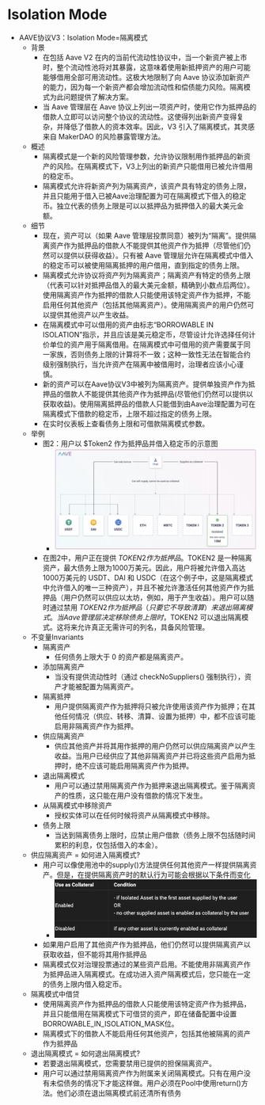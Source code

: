 # Isolation Mode

* AAVE协议V3：Isolation Mode=隔离模式 
  * 背景 
    * 在包括 Aave V2 在内的当前代流动性协议中，当一个新资产被上市时，整个流动性池将对其暴露，这意味着使用新抵押资产的用户可能能够借用全部可用流动性。这极大地限制了向 Aave 协议添加新资产的能力，因为每一个新资产都会增加流动性和偿债能力风险。隔离模式为此问题提供了解决方案。 
    * 当 Aave 管理层在 Aave 协议上列出一项资产时，使用它作为抵押品的借款人立即可以访问整个协议的流动性。这使得列出新资产变得复杂，并降低了借款人的资本效率。因此，V3 引入了隔离模式，其灵感来自 MakerDAO 的风险暴露管理方法。 
  * 概述 
    * 隔离模式是一个新的风险管理参数，允许协议限制用作抵押品的新资产的风险。在隔离模式下，V3上列出的新资产只能借用已被允许借用的稳定币。 
    * 隔离模式允许将新资产列为隔离资产，该资产具有特定的债务上限，并且只能用于借入已被Aave治理配置为可在隔离模式下借入的稳定币。独立代表的债务上限是可以以抵押品为抵押借入的最大美元金额。 
  * 细节 
    * 现在，资产可以（如果 Aave 管理层投票同意）被列为“隔离”。提供隔离资产作为抵押品的借款人不能提供其他资产作为抵押（尽管他们仍然可以提供以获得收益）。只有被 Aave 管理层允许在隔离模式中借入的稳定币可以被使用隔离抵押的用户借用，直到指定的债务上限。 
    * 隔离模式允许协议将资产列为隔离资产；隔离资产有特定的债务上限（代表可以针对抵押品借入的最大美元金额，精确到小数点后两位）。使用隔离资产作为抵押的借款人只能使用该特定资产作为抵押，不能启用任何其他资产（包括其他隔离资产）。使用隔离资产的用户仍然可以提供其他资产以产生收益。 
    * 在隔离模式中可以借用的资产由标志“BORROWABLE IN ISOLATION”指示，并且应该是美元稳定币，尽管设计允许选择任何计价单位的资产用于隔离借用。在隔离模式中可借用的资产需要属于同一家族，否则债务上限的计算将不一致；这种一致性无法在智能合约级别强制执行，当允许资产在隔离中被借用时，治理者应该小心谨慎。 
    * 新的资产可以在Aave协议V3中被列为隔离资产。提供单独资产作为抵押品的借款人不能提供其他资产作为抵押品(尽管他们仍然可以提供以获取收益)。使用隔离抵押品的借款人只能借到由Aave治理配置为可在隔离模式下借款的稳定币，上限不超过指定的债务上限。 
    * 在实时仪表板上查看债务上限和可借款隔离模式参数。 
  * 举例 
    * 图2：用户以 $Token2 作为抵押品并借入稳定币的示意图
      * ![aave_stable_coin_isolation](../../assets/img/aave_stable_coin_isolation.png)
    * 在图2中，用户正在提供 $TOKEN2 作为抵押品。$TOKEN2 是一种隔离资产，最大债务上限为1000万美元。因此，用户将被允许借入高达1000万美元的 USDT、DAI 和 USDC（在这个例子中，这是隔离模式中允许借入的唯一三种资产），并且不被允许激活任何其他资产作为抵押品（用户仍然可以供应以太坊，例如，用于产生收益）。用户可以随时通过禁用 $TOKEN2 作为抵押品（只要它不导致清算）来退出隔离模式。当 Aave 管理层决定移除债务上限时，$TOKEN2 可以退出隔离模式。这将来允许真正无需许可的列名，具备风险管理。 
  * 不变量Invariants 
    * 隔离资产 
      * 任何债务上限大于 0 的资产都是隔离资产。 
    * 添加隔离资产 
      * 当没有提供流动性时（通过 checkNoSuppliers() 强制执行），资产才能被配置为隔离资产。 
    * 隔离抵押 
      * 用户提供隔离资产作为抵押将只被允许使用该资产作为抵押；在其他任何情况（供应、转移、清算、设置为抵押）中，都不应该可能启用非隔离资产作为抵押。 
    * 供应隔离资产 
      * 供应其他资产并将其用作抵押的用户仍然可以供应隔离资产以产生收益。当用户已经供应了其他非隔离资产并已将这些资产启用为抵押时，绝不应该可能启用隔离资产作为抵押。 
    * 退出隔离模式 
      * 用户可以通过禁用隔离资产作为抵押来退出隔离模式。鉴于隔离资产的性质，这只能在用户没有借款的情况下发生。 
    * 从隔离模式中移除资产 
      * 授权实体可以在任何时候将资产从隔离模式中移除。 
    * 债务上限 
      * 当达到隔离债务上限时，应禁止用户借款（债务上限不包括随时间累积的利息，仅包括借入的本金）。 
  * 供应隔离资产 = 如何进入隔离模式?
    * 用户可以像使用池中的supply()方法提供任何其他资产一样提供隔离资产。但是，在提供隔离资产时的默认行为可能会根据以下条件而变化
      * ![aave_use_as_collateral](../../assets/img/aave_use_as_collateral.png)
    * 如果用户启用了其他资产作为抵押品，他们仍然可以提供隔离资产以获取收益，但不能将其用作抵押品
    * 隔离模式仅对治理投票通过的某些资产启用。不能使用非隔离资产作为抵押品进入隔离模式。在成功进入资产隔离模式后，您只能在一定的债务上限内借入稳定币。
  * 隔离模式中借贷
    * 使用隔离资产作为抵押品的借款人只能使用该特定资产作为抵押品，并且只能借用在隔离模式下可借贷的资产，即在储备配置中设置BORROWABLE_IN_ISOLATION_MASK位。
    * 隔离模式下的借款人不能启用任何其他资产，包括其他被隔离的资产作为抵押品 
  * 退出隔离模式 = 如何退出隔离模式?
    * 若要退出隔离模式，您需要禁用已提供的担保隔离资产。
    * 用户可以通过禁用隔离资产作为附属来关闭隔离模式。只有在用户没有未偿债务的情况下才能这样做。用户必须在Pool中使用return()方法。他们必须在退出隔离模式前还清所有债务
